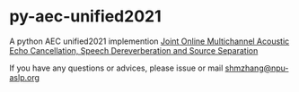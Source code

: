 # py-aec-unified2021

A python AEC unified2021 implemention [Joint Online Multichannel Acoustic Echo Cancellation, Speech Dereverberation and Source Separation
](https://arxiv.org/abs/2104.04325)

If you have any questions or advices, please issue or mail shmzhang@npu-aslp.org
